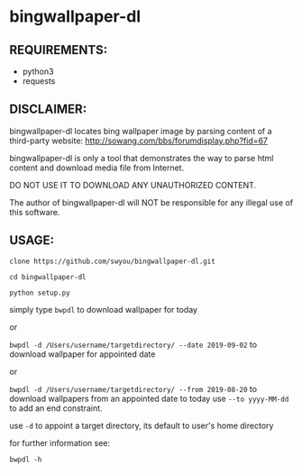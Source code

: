 bingwallpaper-dl
=======

REQUIREMENTS:
---------
- python3
- requests

DISCLAIMER:
--------
bingwallpaper-dl locates bing wallpaper image by parsing content of a third-party website:
http://sowang.com/bbs/forumdisplay.php?fid=67

bingwallpaper-dl is only a tool that demonstrates the way to parse html content and download media file from Internet.

DO NOT USE IT TO DOWNLOAD ANY UNAUTHORIZED CONTENT.

The author of bingwallpaper-dl will NOT be responsible for any illegal use of this software.

USAGE:
-------

`clone https://github.com/swyou/bingwallpaper-dl.git`

`cd bingwallpaper-dl`

`python setup.py`

simply type `bwpdl` to download wallpaper for today

or

`bwpdl -d /Users/username/targetdirectory/ --date 2019-09-02` to download wallpaper for appointed date

or

`bwpdl -d /Users/username/targetdirectory/ --from 2019-08-20` to download wallpapers from an appointed date to today
use `--to yyyy-MM-dd` to add an end constraint.

use `-d` to appoint a target directory, its default to user's home directory

for further information see:

`bwpdl -h`
